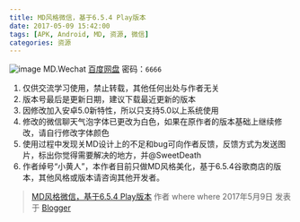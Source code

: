 ```yaml
---
title: MD风格微信，基于6.5.4 Play版本
date: 2017-05-09 15:42:00
tags: [APK, Android, MD, 资源, 微信]
categories: 资源
---
```

![image](https://github.com/wherewhere/wherewhere.github.io/assets/27689196/53d39383-02e9-4af5-936e-dd0efcb6848d)
MD.Wechat
[百度网盘](http://pan.baidu.com/share/link?shareid=3246682077&uk=2316494213) 密码：`6666`
1. 仅供交流学习使用，禁止转载，其他任何出处与作者无关
2. 版本号最后是更新日期，建议下载最近更新的版本
3. 因修改加入安卓5.0新特性，所以只支持5.0以上系统使用
4. 修改的微信聊天气泡字体已更改为白色，如果在原作者的版本基础上继续修改，请自行修改字体颜色
5. 使用过程中发现关MD设计上的不足和bug可向作者反馈，反馈方式为发送图片，标出你觉得需要解决的地方，并@SweetDeath
6. 作者绰号“小黄人”，本作者目前只做MD风格美化，基于6.5.4谷歌商店的版本，其他风格或版本请咨询其他开发者。<!--more-->

> [MD风格微信，基于6.5.4 Play版本](https://mdwechat.blogspot.com/2017/07/md.html) 作者 where where 2017年5月9日 发表于 [Blogger](https://www.blogger.com)
